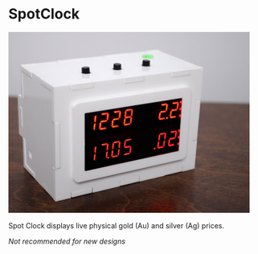 # SpotClock
 
<img src="https://github.com/reubenstr/SpotClock/blob/main/images/spotclock-front.jpg" width="480">

Spot Clock displays live physical gold (Au) and silver (Ag) prices.

*Not recommended for new designs*
